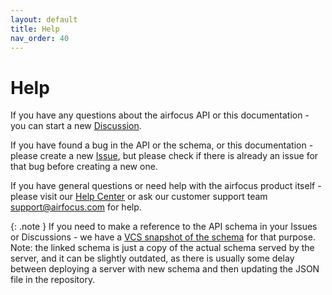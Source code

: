 ```yaml
---
layout: default
title: Help
nav_order: 40
---
```


# Help

If you have any questions about the airfocus API or this documentation - you can start a new [Discussion](https://github.com/airfocusio/dev-docs/discussions/categories/general).

If you have found a bug in the API or the schema, or this documentation - please create a new [Issue](https://github.com/airfocusio/dev-docs/issues), but please check if there is already an issue for that bug before creating a new one.

If you have general questions or need help with the airfocus product itself - please visit our [Help Center](https://help.airfocus.com)
or ask our customer support team [support@airfocus.com](mailto:support@airfocus.com) for help.

{: .note }
If you need to make a reference to the API schema in your Issues or Discussions - we have a [VCS snapshot of the schema](https://github.com/airfocusio/dev-docs/blob/main/openapi.json) for that purpose.
Note: the linked schema is just a copy of the actual schema served by the server,
and it can be slightly outdated, as there is usually some delay between deploying a server with new schema and then updating the JSON file in the repository.
